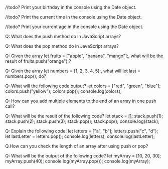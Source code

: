 //todo? Print your birthday in the console using the Date object.

//todo? Print the current time in the console using the Date object.

//todo? Print your current age in the console using the Date object.

Q: What does the push method do in JavaScript arrays?

Q: What does the pop method do in JavaScript arrays?

Q: Given the array let fruits = ["apple", "banana", "mango"];, what will be the result of fruits.push("orange");?

Q: Given the array let numbers = [1, 2, 3, 4, 5];, what will let last = numbers.pop(); do?

Q: What will the following code output?
let colors = ["red", "green", "blue"];
colors.push("yellow");
colors.pop();
console.log(colors);

Q: How can you add multiple elements to the end of an array in one push call?

Q: What will be the result of the following code?
let stack = [];
stack.push(1);
stack.push(2);
stack.push(3);
stack.pop();
stack.pop();
console.log(stack);

Q: Explain the following code:
let letters = ["a", "b"];
letters.push("c", "d");
let lastLetter = letters.pop();
console.log(letters);
console.log(lastLetter);

Q.How can you check the length of an array after using push or pop?

Q: What will be the output of the following code?
let myArray = [10, 20, 30];
myArray.push(40);
console.log(myArray.pop());
console.log(myArray);